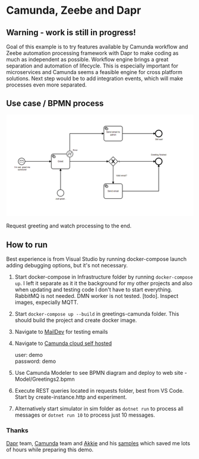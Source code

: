 # Camunda, Zeebe and Dapr

## Warning - work is still in progress!

Goal of this example is to try features available by Camunda workflow and Zeebe automation processing framework with Dapr to make coding as much as independent as possible. Workflow engine brings a great separation and automation of lifecycle. This is especially important for microservices and Camunda seems a feasible engine for cross platform solutions. Next step would be to add integration events, which will make processes even more separated.

## Use case / BPMN process

![BPMN Workflow](greeting_workflow.png)

Request greeting and watch processing to the end.

## How to run

Best experience is from Visual Studio by running docker-compose launch adding debugging options, but it's not necessary.

1. Start docker-compose in Infrastructure folder by running `docker-compose up`. I left it separate as it it the background for my other projects and also when updating and testing code I don't have to start everything. RabbitMQ is not needed. DMN worker is not tested. [todo]. Inspect images, expecially MQTT.
2. Start `docker-compose up --build` in greetings-camunda folder. This should build the project and create docker image.
3. Navigate to [MailDev](http://localhost:4000/) for testing emails
4. Navigate to [Camunda cloud self hosted](http://localhost:8080/)

    user: demo\
    password: demo

5. Use Camunda Modeler to see BPMN diagram and deploy to web site - Model/Greetings2.bpmn
6. Execute REST queries located in requests folder, best from VS Code. Start by create-instance.http and experiment.
7. Alternatively start simulator in sim folder as `dotnet run` to process all messages or `dotnet run 10` to process just 10 messages.

### Thanks

[Dapr](https://github.com/dapr/dapr) team, [Camunda](https://github.com/camunda-cloud) team 
and [Akkie](https://github.com/akkie) and his [samples](https://github.com/PlanBGmbH/zeebe-dapr-example) which saved me lots of hours while preparing this demo.
